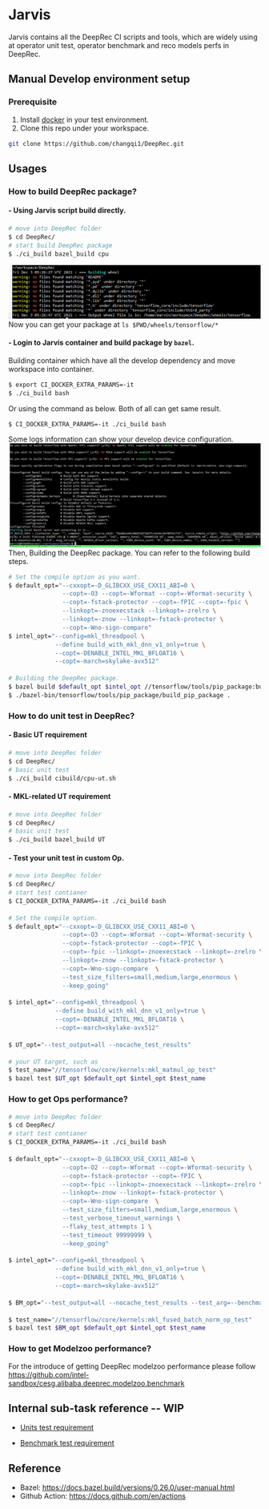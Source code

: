 # Jarvis

Jarvis contains all the DeepRec CI scripts and tools, which are widely using at operator unit test, operator benchmark and reco models perfs in DeepRec.

## Manual Develop environment setup
### Prerequisite
1. Install [docker](https://docs.docker.com/engine/install/) in your test environment.
2. Clone this repo under your workspace.
```bash
git clone https://github.com/changqi1/DeepRec.git
```

## Usages
### How to build DeepRec package?
#### - Using Jarvis script build directly.
``` bash
# move into DeepRec folder
$ cd DeepRec/
# start build DeepRec package
$ ./ci_build bazel_build cpu
```
![finish_building](pics/finish_building.png)
Now you can get your package at `ls $PWD/wheels/tensorflow/*`

#### - Login to Jarvis container and build package by `bazel`.
Building container which have all the develop dependency and move workspace into container.
``` bash
$ export CI_DOCKER_EXTRA_PARAMS=-it
$ ./ci_build bash
```
Or using the command as below. Both of all can get same result.
``` bash
$ CI_DOCKER_EXTRA_PARAMS=-it ./ci_build bash
```
Some logs information can show your develop device configuration.
![Login_to_container](pics/Login_to_container.png)
Then, Building the DeepRec package. You can refer to the following build steps.
``` bash
# Set the compile option as you want.
$ default_opt="--cxxopt=-D_GLIBCXX_USE_CXX11_ABI=0 \
               --copt=-O3 --copt=-Wformat --copt=-Wformat-security \
               --copt=-fstack-protector --copt=-fPIC --copt=-fpic \
               --linkopt=-znoexecstack --linkopt=-zrelro \
               --linkopt=-znow --linkopt=-fstack-protector \
               --copt=-Wno-sign-compare"
$ intel_opt="--config=mkl_threadpool \
             --define build_with_mkl_dnn_v1_only=true \
             --copt=-DENABLE_INTEL_MKL_BFLOAT16 \
             --copt=-march=skylake-avx512"

# Building the DeepRec package.
$ bazel build $default_opt $intel_opt //tensorflow/tools/pip_package:build_pip_package
$ ./bazel-bin/tensorflow/tools/pip_package/build_pip_package .
```

### How to do unit test in DeepRec?

#### - Basic UT requirement
``` bash
# move into DeepRec folder
$ cd DeepRec/
# basic unit test
$ ./ci_build cibuild/cpu-ut.sh
```
#### - MKL-related UT requirement
``` bash
# move into DeepRec folder
$ cd DeepRec/
# basic unit test
$ ./ci_build bazel_build UT
```

#### - Test your unit test in custom Op.
``` bash
# move into DeepRec folder
$ cd DeepRec/
# start test contianer
$ CI_DOCKER_EXTRA_PARAMS=-it ./ci_build bash

# Set the compile option.
$ default_opt="--cxxopt=-D_GLIBCXX_USE_CXX11_ABI=0 \
               --copt=-O3 --copt=-Wformat --copt=-Wformat-security \
               --copt=-fstack-protector --copt=-fPIC \
               --copt=-fpic --linkopt=-znoexecstack --linkopt=-zrelro \
               --linkopt=-znow --linkopt=-fstack-protector \
               --copt=-Wno-sign-compare  \
               --test_size_filters=small,medium,large,enormous \
               --keep_going"

$ intel_opt="--config=mkl_threadpool \
             --define build_with_mkl_dnn_v1_only=true \
             --copt=-DENABLE_INTEL_MKL_BFLOAT16 \
             --copt=-march=skylake-avx512"

$ UT_opt="--test_output=all --nocache_test_results"

# your UT target, such as
$ test_name="//tensorflow/core/kernels:mkl_matmul_op_test"
$ bazel test $UT_opt $default_opt $intel_opt $test_name
```

### How to get Ops performance?
```bash
# move into DeepRec folder
$ cd DeepRec/
# start test contianer
$ CI_DOCKER_EXTRA_PARAMS=-it ./ci_build bash

$ default_opt="--cxxopt=-D_GLIBCXX_USE_CXX11_ABI=0 \
               --copt=-O2 --copt=-Wformat --copt=-Wformat-security \
               --copt=-fstack-protector --copt=-fPIC \
               --copt=-fpic --linkopt=-znoexecstack --linkopt=-zrelro \
               --linkopt=-znow --linkopt=-fstack-protector \
               --copt=-Wno-sign-compare  \
               --test_size_filters=small,medium,large,enormous \
               --test_verbose_timeout_warnings \
               --flaky_test_attempts 1 \
               --test_timeout 99999999 \
               --keep_going"

$ intel_opt="--config=mkl_threadpool \
             --define build_with_mkl_dnn_v1_only=true \
             --copt=-DENABLE_INTEL_MKL_BFLOAT16 \
             --copt=-march=skylake-avx512"

$ BM_opt="--test_output=all --nocache_test_results --test_arg=--benchmarks=all"

$ test_name="//tensorflow/core/kernels:mkl_fused_batch_norm_op_test"
$ bazel test $BM_opt $default_opt $intel_opt $test_name
```

### How to get Modelzoo performance?
For the introduce of getting DeepRec modelzoo performance please follow https://github.com/intel-sandbox/cesg.alibaba.deeprec.modelzoo.benchmark


## Internal sub-task reference -- WIP
- [Units test requirement](docs/Unit-test.md)
    
- [Benchmark test requirement](docs/Benchmark-test.md)

## Reference
- Bazel: https://docs.bazel.build/versions/0.26.0/user-manual.html
- Github Action: https://docs.github.com/en/actions